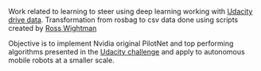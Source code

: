 Work related to learning to steer using deep learning working with [Udacity drive
data](https://github.com/udacity/self-driving-car/tree/master/datasets/CH2).
Transformation from rosbag to csv data done using scripts created by [Ross Wightman](https://github.com/rwightman/udacity-driving-reader)

Objective is to implement Nvidia original PilotNet and top performing algorithms
presented in the [Udacity
challenge](https://github.com/udacity/self-driving-car/tree/master/steering-models/community-models)
and apply to autonomous mobile robots at a smaller scale.
